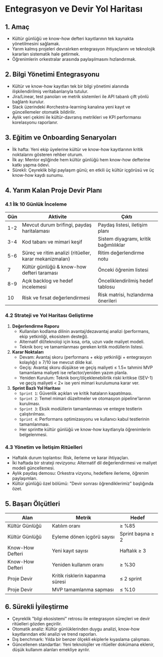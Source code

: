 # Entegrasyon ve Devir Yol Haritası

## 1. Amaç
- Kültür günlüğü ve know-how defteri kayıtlarının tek kaynakta yönetilmesini sağlamak.
- Yarım kalmış projeleri devralırken entegrasyon ihtiyaçlarını ve teknolojik kararları sistematik hale getirmek.
- Öğrenimlerin orkestralar arasında paylaşılmasını hızlandırmak.

## 2. Bilgi Yönetimi Entegrasyonu
- Kültür ve know-how kayıtları tek bir bilgi yönetimi alanında ilişkilendirilmiş veritabanlarıyla tutulur.
- Jira/Linear, test panoları ve metrik sistemleri ile API tabanlı çift yönlü bağlantı kurulur.
- Slack üzerindeki #orchestra-learning kanalına yeni kayıt ve güncellemeler otomatik bildirilir.
- Aylık veri çekimi ile kültür-davranış metrikleri ve KPI performansı korelasyonu raporlanır.

## 3. Eğitim ve Onboarding Senaryoları
- İlk hafta: Yeni ekip üyelerine kültür ve know-how kayıtlarının kritik noktalarını gösteren rehber oturum.
- İlk ay: Mentor eşliğinde hem kültür günlüğü hem know-how defterine katkı yapma ödevi.
- Sürekli: Çeyreklik bilgi paylaşım günü; en etkili üç kültür içgörüsü ve üç know-how kaydı sunumu.

## 4. Yarım Kalan Proje Devir Planı
### 4.1 İlk 10 Günlük İnceleme
| Gün | Aktivite | Çıktı |
| --- | --- | --- |
| 1-2 | Mevcut durum brifingi, paydaş haritalaması | Paydaş listesi, iletişim planı |
| 3-4 | Kod tabanı ve mimari keşif | Sistem diyagramı, kritik bağımlılıklar |
| 5-6 | Süreç ve ritim analizi (ritüeller, karar mekanizmaları) | Ritim değerlendirme notu |
| 7 | Kültür günlüğü & know-how defteri taraması | Önceki öğrenim listesi |
| 8-9 | Açık backlog ve hedef incelemesi | Önceliklendirilmiş hedef tablosu |
| 10 | Risk ve fırsat değerlendirmesi | Risk matrisi, hızlandırma önerileri |

### 4.2 Strateji ve Yol Haritası Geliştirme
1. **Değerlendirme Raporu**
   - Kullanılan kodlama dilinin avantaj/dezavantaj analizi (performans, ekip yetkinliği, ekosistem desteği).
   - Alternatif dil/teknoloji için kısa, orta, uzun vade maliyet modeli.
   - Teknik borç ve tamamlanması gereken kritik modüllerin listesi.
2. **Karar Noktaları**
   - Devam: Avantaj skoru (performans + ekip yetkinliği + entegrasyon kolaylığı) ≥ 7/10 ise mevcut dilde kal.
   - Geçiş: Avantaj skoru düşükse ve geçiş maliyeti ≤ 1.5× tahmini MVP tamamlama maliyeti ise refactor/yeniden yazım planla.
   - Yeniden Kurulum: Teknik borç/ölçeklenebilirlik riski kritikse (SEV-1) ve geçiş maliyeti < 2× ise yeni mimari kurulumuna karar ver.
3. **Sprint Bazlı Yol Haritası**
   - `Sprint 1`: Güvenlik açıkları ve kritik hataların kapatılması.
   - `Sprint 2`: Temel mimari düzeltmeler ve otomasyon pipeline'larının kurulması.
   - `Sprint 3`: Eksik modüllerin tamamlanması ve entegre testlerin çalıştırılması.
   - `Sprint 4`: Performans optimizasyonu ve kullanıcı kabul testlerinin tamamlanması.
   - Her sprintte kültür günlüğü ve know-how kayıtlarıyla öğrenimlerin belgelenmesi.

### 4.3 Yönetim ve İletişim Ritüelleri
- Haftalık durum toplantısı: Risk, ilerleme ve karar ihtiyaçları.
- İki haftada bir strateji revizyonu: Alternatif dil değerlendirmesi ve maliyet modeli güncellemesi.
- Aylık paydaş demosu: Orkestra vizyonu, hedeflere ilerleme, öğrenim paylaşımları.
- Kültür günlüğü özel bölümü: "Devir sonrası öğrendiklerimiz" başlığında özet.

## 5. Başarı Ölçütleri
| Alan | Metrik | Hedef |
| --- | --- | --- |
| Kültür Günlüğü | Katılım oranı | ≥ %85 |
| Kültür Günlüğü | Eyleme dönen içgörü sayısı | Sprint başına ≥ 2 |
| Know-How Defteri | Yeni kayıt sayısı | Haftalık ≥ 3 |
| Know-How Defteri | Yeniden kullanım oranı | ≥ %30 |
| Proje Devir | Kritik risklerin kapanma süresi | ≤ 2 sprint |
| Proje Devir | MVP tamamlanma sapması | ≤ %10 |

## 6. Sürekli İyileştirme
- Çeyreklik "bilgi ekosistemi" retrosu ile entegrasyon süreçleri ve devir ritüelleri gözden geçirilir.
- Otomatik analiz: Kültür günlüklerinden duygu analizi, know-how kayıtlarından etki analizi ve trend raporları.
- Dış benchmark: Yılda bir benzer ölçekli ekiplerle kıyaslama çalışması.
- Güncellenen standartlar: Yeni teknolojiler ve ritüeller dokümana eklenir, düşük kullanım alanları emekliye ayrılır.
